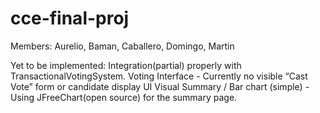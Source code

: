 # cce-final-proj
Members: Aurelio, Baman, Caballero, Domingo, Martin 



Yet to be implemented: 
Integration(partial) properly with TransactionalVotingSystem.
Voting Interface - Currently no visible “Cast Vote” form or candidate display UI
Visual Summary / Bar chart (simple) - Using JFreeChart(open source) for the summary page.

